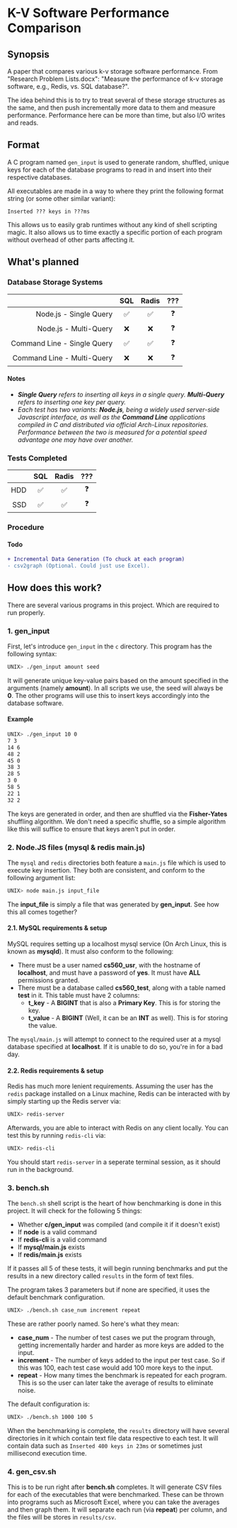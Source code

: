 # K-V Software Performance Comparison

## Synopsis
A paper that compares various k-v storage software performance. From "Research
Problem Lists.docx": "Measure the performance of k-v storage software, e.g.,
Redis, vs. SQL database?".

The idea behind this is to try to treat several of these storage structures as
the same, and then push incrementally more data to them and measure
performance. Performance here can be more than time, but also I/O writes and
reads.

## Format
A C program named `gen_input` is used to generate random, shuffled, unique keys
for each of the database programs to read in and insert into their respective
databases.

All executables are made in a way to where they print the following format
string (or some other similar variant):
```
Inserted ??? keys in ???ms
```

This allows us to easily grab runtimes without any kind of shell scripting
magic. It also allows us to time exactly a specific portion of each program
without overhead of other parts affecting it.

## What's planned
### Database Storage Systems
| | SQL | Radis | ??? |
| ---: | :---: | :---: | :---: |
| Node.js - Single Query | ✅ | ✅ | ❓ |
| Node.js - Multi-Query | ❌ | ❌ | ❓ |
| Command Line - Single Query | ✅ | ✅ | ❓ |
| Command Line - Multi-Query | ❌ | ❌ | ❓ |

#### Notes
* ***Single Query** refers to inserting all keys in a single query. **Multi-Query** refers to inserting one key per query.*
* *Each test has two variants: **Node.js**, being a widely used server-side Javascript interface, as well as the **Command Line** applications compiled in C and distributed via official Arch-Linux repositories. Performance between the two is measured for a potential speed advantage one may have over another.*

### Tests Completed
| | SQL | Radis | ??? |
| ---: | :---: | :---: | :---: |
| HDD | ✅ | ✅ | ❓ |
| SSD | ✅ | ✅ | ❓ |

### Procedure
#### Todo
```diff
+ Incremental Data Generation (To chuck at each program)
- csv2graph (Optional. Could just use Excel).
```

## How does this work?
There are several various programs in this project. Which are required to run
properly.

### 1. gen\_input
First, let's introduce `gen_input` in the `c` directory. This program has the
following syntax:
```bash
UNIX> ./gen_input amount seed
```

It will generate unique key-value pairs based on the amount specified in the
arguments (namely **amount**). In all scripts we use, the seed will always be
**0**. The other programs will use this to insert keys accordingly into the
database software.

#### Example
```bash
UNIX> ./gen_input 10 0
7 3
14 6
48 2
45 0
38 3
28 5
3 0
58 5
22 1
32 2
```

The keys are generated in order, and then are shuffled via the **Fisher-Yates**
shuffling algorithm. We don't need a specific shuffle, so a simple algorithm
like this will suffice to ensure that keys aren't put in order.

### 2. Node.JS files (mysql & redis main.js)
The `mysql` and `redis` directories both feature a `main.js` file which is used
to execute key insertion. They both are consistent, and conform to the
following argument list:
```bash
UNIX> node main.js input_file
```

The **input_file** is simply a file that was generated by **gen_input**. See
how this all comes together?

#### 2.1. MySQL requirements & setup
MySQL requires setting up a localhost mysql service (On Arch Linux, this is
known as **mysqld**). It must also conform to the following:
* There must be a user named **cs560_usr**, with the hostname of **localhost**, and must have a password of **yes**. It must have **ALL** permissions granted.
* There must be a database called **cs560_test**, along with a table named **test** in it. This table must have 2 columns:
  * **t_key** - A **BIGINT** that is also a **Primary Key**. This is for storing the key.
  * **t_value** - A **BIGINT** (Well, it can be an **INT** as well). This is for storing the value.

The `mysql/main.js` will attempt to connect to the required user at a mysql
database specified at **localhost**. If it is unable to do so, you're in for a
bad day.

#### 2.2. Redis requirements & setup
Redis has much more lenient requirements. Assuming the user has the `redis`
package installed on a Linux machine, Redis can be interacted with by simply
starting up the Redis server via:
```bash
UNIX> redis-server
```

Afterwards, you are able to interact with Redis on any client locally. You can
test this by running `redis-cli` via:
```bash
UNIX> redis-cli
```

You should start `redis-server` in a seperate terminal session, as it should
run in the background.

### 3. bench.sh
The `bench.sh` shell script is the heart of how benchmarking is done in this
project. It will check for the following 5 things:
* Whether **c/gen_input** was compiled (and compile it if it doesn't exist)
* If **node** is a valid command
* If **redis-cli** is a valid command
* If **mysql/main.js** exists
* If **redis/main.js** exists

If it passes all 5 of these tests, it will begin running benchmarks and put the
results in a new directory called `results` in the form of text files.

The program takes 3 parameters but if none are specified, it uses the default
benchmark configuration.
```bash
UNIX> ./bench.sh case_num increment repeat
```
These are rather poorly named. So here's what they mean:
* **case_num** - The number of test cases we put the program through, getting incrementally harder and harder as more keys are added to the input.
* **increment** - The number of keys added to the input per test case. So if this was 100, each test case would add 100 more keys to the input.
* **repeat** - How many times the benchmark is repeated for each program. This is so the user can later take the average of results to eliminate noise.

The default configuration is:
```bash
UNIX> ./bench.sh 1000 100 5
```

When the benchmarking is complete, the `results` directory will have several
directories in it which contain text file data respective to each test. It will
contain data such as `Inserted 400 keys in 23ms` or sometimes just millisecond
execution time.

### 4. gen\_csv.sh
This is to be run right after **bench.sh** completes. It will generate CSV
files for each of the executables that were benchmarked. These can be thrown
into programs such as Microsoft Excel, where you can take the averages and then
graph them. It will separate each run (via **repeat**) per column, and the
files will be stores in `results/csv`.
